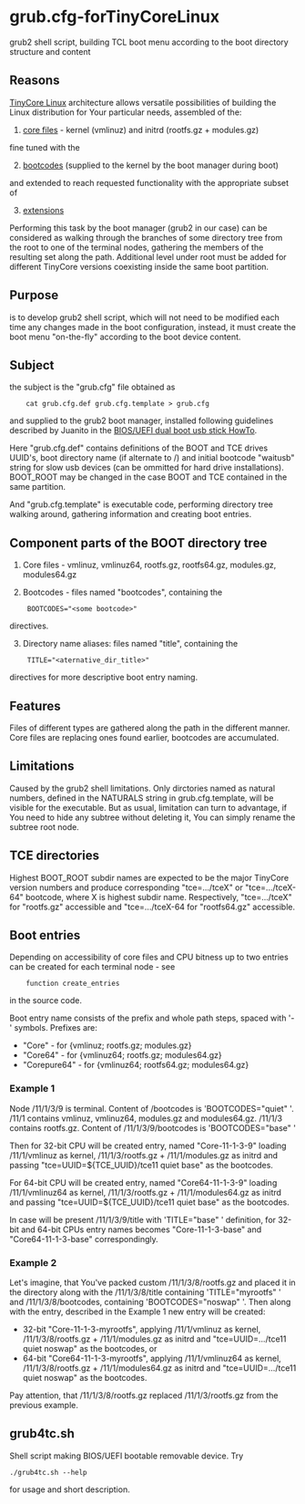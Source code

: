 # grub.cfg-forTinyCoreLinux
grub2 shell script, building TCL boot menu according to the boot directory structure and content
## Reasons
[TinyCore Linux](http://tinycorelinux.net) architecture allows versatile possibilities of building the Linux distribution for Your particular needs, assembled of the:
1. [core files](http://tinycorelinux.net/11.x/x86/release/distribution_files/) - kernel (vmlinuz) and initrd (rootfs.gz + modules.gz)

fine tuned with the

2. [bootcodes](http://tinycorelinux.net/faq.html#bootcodes) (supplied to the kernel by the boot manager during boot)

and extended to reach requested functionality with the appropriate subset of

3. [extensions](http://tinycorelinux.net/11.x/x86/tcz/)

Performing this task by the boot manager (grub2 in our case) can be considered as walking through the branches of some directory tree from the root to one of the terminal nodes, gathering the members of the resulting set along the path. Additional level under root must be added for different TinyCore versions coexisting inside the same boot partition.

## Purpose
is to develop grub2 shell script, which will not need to be modified each time any changes made in the boot configuration, instead, it must create the boot menu "on-the-fly" according to the boot device content.

## Subject
the subject is the "grub.cfg" file obtained as

        cat grub.cfg.def grub.cfg.template > grub.cfg
        
and supplied to the grub2 boot manager, installed following guidelines described by Juanito in the [BIOS/UEFI dual boot usb stick HowTo](http://forum.tinycorelinux.net/index.php/topic,19364.0.html).

Here "grub.cfg.def" contains definitions of the BOOT and TCE drives UUID's, boot directory name (if alternate to /) and initial bootcode "waitusb" string for slow usb devices (can be ommitted for hard drive installations). BOOT_ROOT may be changed in the case BOOT and TCE contained in the same partition.

And "grub.cfg.template" is executable code, performing directory tree walking around, gathering information and creating boot entries.

## Component parts of the BOOT directory tree
1. Core files - vmlinuz, vmlinuz64, rootfs.gz, rootfs64.gz, modules.gz, modules64.gz

2. Bootcodes - files named "bootcodes", containing the

        BOOTCODES="<some bootcode>"
        
directives.

3. Directory name aliases: files named "title", containing the

        TITLE="<aternative_dir_title>"

directives for more descriptive boot entry naming.

## Features
Files of different types are gathered along the path in the different manner. Core files are replacing ones found earlier, bootcodes are accumulated.

## Limitations
Caused by the grub2 shell limitations. Only dirctories named as natural numbers, defined in the NATURALS string in grub.cfg.template, will be visible for the executable. But as usual, limitation can turn to advantage, if You need to hide any subtree without deleting it, You can simply rename the subtree root node.

## TCE directories
Highest BOOT_ROOT subdir names are expected to be the major TinyCore version numbers and produce corresponding "tce=.../tceX" or "tce=.../tceX-64" bootcode, where X is highest subdir name. Respectively, "tce=.../tceX" for "rootfs.gz" accessible and "tce=.../tceX-64 for "rootfs64.gz" accessible.

## Boot entries
Depending on accessibility of core files and CPU bitness up to two entries can be created for each terminal node - see

        function create_entries
        
in the source code.

Boot entry name consists of the prefix and whole path steps, spaced with '-' symbols. Prefixes are:

- "Core" - for {vmlinuz; rootfs.gz; modules.gz}  
- "Core64" - for {vmlinuz64; rootfs.gz; modules64.gz}
- "Corepure64" - for {vmlinuz64; rootfs64.gz; modules64.gz}
  
### Example 1

Node /11/1/3/9 is terminal. Content of /bootcodes is 'BOOTCODES="quiet" '. /11/1 contains vmlinuz, vmlinuz64, modules.gz and modules64.gz. /11/1/3 contains rootfs.gz. Content of /11/1/3/9/bootcodes is 'BOOTCODES="base" '

Then for 32-bit CPU will be created entry, named "Core-11-1-3-9" loading /11/1/vmlinuz as kernel, /11/1/3/rootfs.gz + /11/1/modules.gz as initrd and passing "tce=UUID=${TCE_UUID}/tce11 quiet base" as the bootcodes.

For 64-bit CPU will be created entry, named "Core64-11-1-3-9" loading /11/1/vmlinuz64 as kernel, /11/1/3/rootfs.gz + /11/1/modules64.gz as initrd and passing "tce=UUID=${TCE_UUID}/tce11 quiet base" as the bootcodes.

In case will be present /11/1/3/9/title with 'TITLE="base" ' definition, for 32-bit and 64-bit CPUs entry names becomes
"Core-11-1-3-base" and "Core64-11-1-3-base" correspondingly.

### Example 2
Let's imagine, that You've packed custom /11/1/3/8/rootfs.gz  and placed it in the directory along with the /11/1/3/8/title containing 'TITLE="myrootfs" ' and /11/1/3/8/bootcodes, containing 'BOOTCODES="noswap" '. Then along with the entry, described in the Example 1 new entry will be created:
- 32-bit "Core-11-1-3-myrootfs", applying /11/1/vmlinuz as kernel, /11/1/3/8/rootfs.gz + /11/1/modules.gz as initrd and
"tce=UUID=.../tce11 quiet noswap" as the bootcodes, or
- 64-bit "Core64-11-1-3-myrootfs", applying /11/1/vmlinuz64 as kernel, /11/1/3/8/rootfs.gz + /11/1/modules64.gz as initrd and
"tce=UUID=.../tce11 quiet noswap" as the bootcodes.

Pay attention, that /11/1/3/8/rootfs.gz replaced /11/1/3/rootfs.gz from the previous example.

## grub4tc.sh
Shell script making BIOS/UEFI bootable removable device. Try

    ./grub4tc.sh --help
    
for usage and short description.
